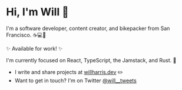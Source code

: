 # Hi, I'm Will 👋

I'm a software developer, content creator, and bikepacker from San Francisco. ☕💻🚴

✨ Available for work! ✨

I'm currently focused on React, TypeScript, the Jamstack, and Rust. 🦀

- I write and share projects at [willharris.dev](https://willharris.dev) ✏️
- Want to get in touch? I'm on Twitter [@will__tweets](https://twitter.com/will__tweets)

<!--
**will-t-harris/will-t-harris** is a ✨ _special_ ✨ repository because its `README.md` (this file) appears on your GitHub profile.

Here are some ideas to get you started:

- 🔭 I’m currently working on ...
- 🌱 I’m currently learning ...
- 👯 I’m looking to collaborate on ...
- 🤔 I’m looking for help with ...
- 💬 Ask me about ...
- 📫 How to reach me: ...
- 😄 Pronouns: ...
- ⚡ Fun fact: ...
-->
